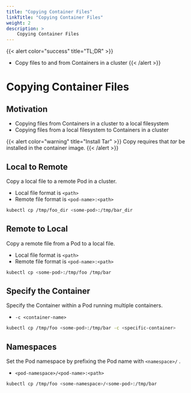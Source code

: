```yaml
---
title: "Copying Container Files"
linkTitle: "Copying Container Files"
weight: 2
description: >
    Copying Container Files
---
```



{{< alert color="success" title="TL;DR" >}}
- Copy files to and from Containers in a cluster
{{< /alert >}}

# Copying Container Files

## Motivation

- Copying files from Containers in a cluster to a local filesystem
- Copying files from a local filesystem to Containers in a cluster

{{< alert color="warning" title="Install Tar" >}}
Copy requires that *tar* be installed in the container image.
{{< /alert >}}


## Local to Remote

Copy a local file to a remote Pod in a cluster.

- Local file format is `<path>`
- Remote file format is `<pod-name>:<path>`


```bash
kubectl cp /tmp/foo_dir <some-pod>:/tmp/bar_dir
```


## Remote to Local

Copy a remote file from a Pod to a local file.

- Local file format is `<path>`
- Remote file format is `<pod-name>:<path>`

```bash
kubectl cp <some-pod>:/tmp/foo /tmp/bar
```

## Specify the Container

Specify the Container within a Pod running multiple containers.

- `-c <container-name>`

```bash
kubectl cp /tmp/foo <some-pod>:/tmp/bar -c <specific-container>
```

## Namespaces

Set the Pod namespace by prefixing the Pod name with `<namespace>/` .

- `<pod-namespace>/<pod-name>:<path>`

```bash
kubectl cp /tmp/foo <some-namespace>/<some-pod>:/tmp/bar
```
